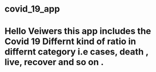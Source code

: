 # covid_19_app

# Hello Veiwers this app includes the Covid 19 Differnt kind of ratio in differnt category  i.e cases, death , live, recover and so on .
